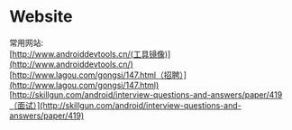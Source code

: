 # Website
常用网站:  
[http://www.androiddevtools.cn/(工具镜像)](http://www.androiddevtools.cn/)  
[http://www.lagou.com/gongsi/147.html（招聘）](http://www.lagou.com/gongsi/147.html)  
[http://skillgun.com/android/interview-questions-and-answers/paper/419（面试）](http://skillgun.com/android/interview-questions-and-answers/paper/419)  

